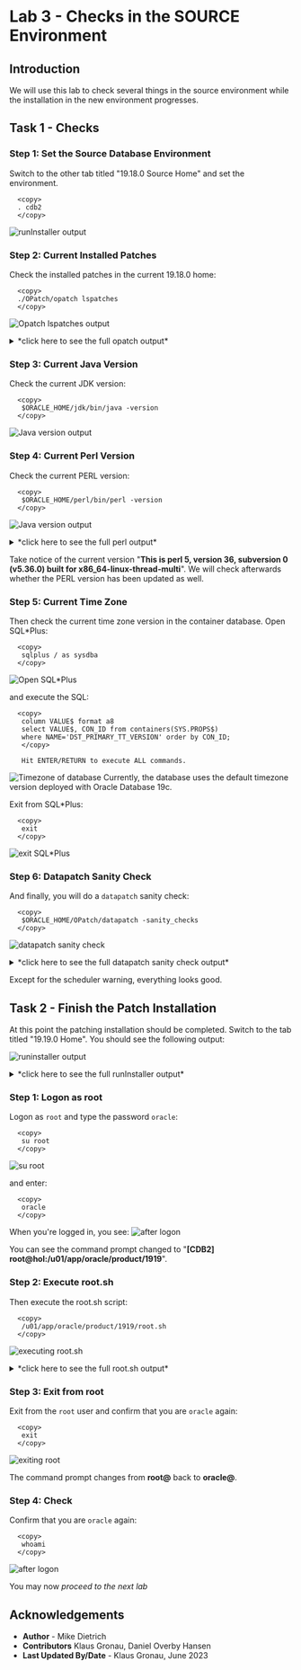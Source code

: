 # Lab 3 - Checks in the SOURCE Environment

## Introduction 
We will use this lab to check several things in the source environment while the installation in the new environment progresses.

## Task 1 - Checks

### Step 1: Set the Source Database Environment

Switch to the other tab titled "19.18.0 Source Home" and set the environment.
  ```
    <copy>
    . cdb2
    </copy>
  ```
  ![runInstaller output ](./images/source-source-env.png " ")

### Step 2: Current Installed Patches

Check the installed patches in the current 19.18.0 home:
 
  ```
    <copy>
    ./OPatch/opatch lspatches
    </copy>
  ```
  ![Opatch lspatches output ](./images/opatch-lspatches.png " ")

<details>
 <summary>*click here to see the full opatch output*</summary>

  ``` text
[CDB2] oracle@hol:/u01/app/oracle/product/19
$ ./OPatch/opatch lspatches
35246710;HIGH DIRECT PATH READ AFTER 19.18 DBRU PATCHING
35213579;MERGE ON DATABASE RU 19.18.0.0.0 OF 35037877 35046819
35162446;NEED BEHAVIOR CHANGE TO BE SWITCHED OFF
35160800;GG IE FAILS WITH ORA-14400 AT SYSTEM.LOGMNRC_USER AFTER ORACLE DB UPGRADE TO 19.18DBRU
35156936;ORA-7445 [KFFBNEW()+351]  AFTER CONVERT TO ASM FLEX DISKGROUP
34974052;DIRECT NFS CONNECTION RESET MESSAGES
34879016;ALL SESSIONS HANG DUE TO INST_RCV BUFFER IS NOT GETTING WRITE PERMISSION
34871935;SBI  QUEUE BUILDUP - SESSIONS SPIKE WITH GC CURRENT REQUEST  (6-DEC-2022)
34861493;RESYNC CATALOG FAILED IN ZDLRA CATALOG AFTER PROTECTED DATABASE PATCHED TO 19.17
34810252;SPIN OFF FOR BUG 34808861 [ORA-00600  INTERNAL ERROR CODE, ARGUMENTS  [KFDS_GETSEGREUSEENQ01] TERMINATED ALL DB INSTANCES
34793099;STRESS FA CDB CREATION FAILS ON 19.17 WITH THE ORA-00704  BOOTSTRAP PROCESS FAILURE WHILE OPENING PDB$SEED
34783802;PARALLEL QUERY ON PARTITIONED TABLE RETURNS WRONG RESULT
34557500;CTWR CAUSED MULTIPLE INSTANCES IN HUNG STATE ON THE RAC STANDBY DATABASE
34340632;AQAH  SMART MONITORING &amp; RESILIENCY IN QUEUE KGL MEMORY USAGE
33973908;DBWR NOT PICKING UP WRITES FOR SOME TIME
32727143;TRANSACTION-LEVEL CONTENT ISOLATION FOR TRANSACTION-DURATION GLOBAL TEMPORARY TABLES
31222103;STRESS RAC ATPD FAN EVENTS ARE NOT GETTING PROCESSED WITH 21C GI AND 19.4 DB
34972375;DATAPUMP BUNDLE PATCH 19.18.0.0.0
34786990;OJVM RELEASE UPDATE: 19.18.0.0.230117 (34786990)
34765931;Database Release Update : 19.18.0.0.230117 (34765931)
29585399;OCW RELEASE UPDATE 19.3.0.0.0 (29585399)

OPatch succeeded.
[CDB2] oracle@hol:/u01/app/oracle/product/19
$
  ```
</details>

### Step 3: Current Java Version

Check the current JDK version:
  ```
    <copy>
     $ORACLE_HOME/jdk/bin/java -version
    </copy>
  ```
  ![Java version output ](./images/java-version.png " ")



### Step 4: Current Perl Version

Check the current PERL version:
  ```
    <copy>
     $ORACLE_HOME/perl/bin/perl -version
    </copy>
  ```

![Java version output ](./images/perl-version.png " ")

<details>
 <summary>*click here to see the full perl output*</summary>

  ``` text
[CDB2] oracle@hol:/u01/app/oracle/product/19
$ $ORACLE_HOME/perl/bin/perl -version

This is perl 5, version 36, subversion 0 (v5.36.0) built for x86_64-linux-thread-multi

Copyright 1987-2022, Larry Wall

Perl may be copied only under the terms of either the Artistic License or the
GNU General Public License, which may be found in the Perl 5 source kit.

Complete documentation for Perl, including FAQ lists, should be found on
this system using "man perl" or "perldoc perl".  If you have access to the
Internet, point your browser at https://www.perl.org/, the Perl Home Page.

[CDB2] oracle@hol:/u01/app/oracle/product/19
$
  ```
</details>

Take notice of the current version "__This is perl 5, version 36, subversion 0 (v5.36.0) built for x86_64-linux-thread-multi__". 
We will check afterwards whether the PERL version has been updated as well. </br>


### Step 5: Current Time Zone

Then check the current time zone version in the container database.
Open SQL*Plus:
  ```
    <copy>
     sqlplus / as sysdba
    </copy>
  ```
![Open SQL*Plus](./images/sqlplus-lab3.png " ")

and execute the SQL:
  ```
    <copy>
     column VALUE$ format a8
     select VALUE$, CON_ID from containers(SYS.PROPS$) 
     where NAME='DST_PRIMARY_TT_VERSION' order by CON_ID;
     </copy>

     Hit ENTER/RETURN to execute ALL commands.
  ```
![Timezone of database](./images/dst-cdb.png " ")
Currently, the database uses the default timezone version deployed with Oracle Database 19c.


Exit from SQL*Plus:
  ```
    <copy>
     exit
    </copy>
  ```
![exit SQL*Plus](./images/exit-sqlplus.png " ")

### Step 6: Datapatch Sanity Check

And finally, you will do a `datapatch` sanity check:

  ```
    <copy>
     $ORACLE_HOME/OPatch/datapatch -sanity_checks
    </copy>
  ```

![datapatch sanity check](./images/datapatch-sanity-check.png " ")


<details>
 <summary>*click here to see the full datapatch sanity check output*</summary>

  ``` text
[CDB2] oracle@hol:/u01/app/oracle/product/19
$ $ORACLE_HOME/OPatch/datapatch -sanity_checks
SQL Patching sanity checks version 19.18.0.0.0 on Thu 29 Jun 2023 02:50:33 PM CEST
Copyright (c) 2021, 2023, Oracle.  All rights reserved.

Log file for this invocation: /u01/app/oracle/product/19/cfgtoollogs/sqlpatch/sanity_checks_20230629_145033_5663/sanity_checks_20230629_145033_5663.log

Running checks
Checks completed. Printing report:

Check: DB Components status - OK
Check: PDB Violations - OK
Check: System invalid objects - OK
Check: Tablespace Status - OK
Check: Backup jobs - OK
Check: Temp Datafile exists - OK
Check: Datapump running - OK
Check: Container status - OK
Check: Encryption wallet - OK
Check: Dictionary statistics gathering - OK
Check: Scheduled Jobs - NOT OK (WARNING)
  Message: There are current running or scheduled jobs set to run on the next hour. Scheduled jobs may have an impact when run during patching.
  CDB$ROOT:
    JOB_NAME,NEXT_RUN_DATE,SCHEMA_NAME,STATE
    CLEANUP_ONLINE_IND_BUILD,29-JUN-23 03.31.11.107160 PM +02:00,SYS,SCHEDULED
    CLEANUP_ONLINE_PMO,29-JUN-23 03.31.51.696187 PM +02:00,SYS,SCHEDULED
    CLEANUP_TAB_IOT_PMO,29-JUN-23 03.31.21.515067 PM +02:00,SYS,SCHEDULED
Check: Optim dictionary upgrade parameter - OK
Check: Queryable Inventory locks - OK
Check: Queryable Inventory package - OK
Check: Queryable Inventory external table - OK
Check: Imperva processes - OK
Check: Guardium processes - OK
Check: Locale - OK

Refer to MOS Note and debug log
/u01/app/oracle/product/19/cfgtoollogs/sqlpatch/sanity_checks_20230629_145033_5663/sanity_checks_debug_20230629_145033_5663.log

SQL Patching sanity checks completed on Thu 29 Jun 2023 02:51:07 PM CEST
[CDB2] oracle@hol:/u01/app/oracle/product/19
$
[CDB2] oracle@hol:/u01/app/oracle/product/19
$
  ```
</details>

Except for the scheduler warning, everything looks good.


## Task 2 - Finish the Patch Installation

At this point the patching installation should be completed. Switch to the tab titled "19.19.0 Home". You should see the following output:

![runinstaller output](./images/runinstaller-output.png " ")

<details>
 <summary>*click here to see the full runInstaller output*</summary>

  ``` text
[CDB2] oracle@hol:/u01/app/oracle/product/1919
$ ./runInstaller -applyRU /home/oracle/stage/ru/35042068  \
>  -applyOneOffs /home/oracle/stage/ojvm/35050341,/home/oracle/stage/dpbp/35261302,/home/oracle/stage/mrp/35333937/34340632,/home/oracle/stage/mrp/35333937/35012562,/home/oracle/stage/mrp/35333937/35037877,/home/oracle/stage/mrp/35333937/35116995,/home/oracle/stage/mrp/35333937/35225526 \
>    -silent -ignorePrereqFailure -waitforcompletion \
>     oracle.install.option=INSTALL_DB_SWONLY \
>     UNIX_GROUP_NAME=oinstall \
>     INVENTORY_LOCATION=/u01/app/oraInventory \
>     ORACLE_HOME=/u01/app/oracle/product/1919 \
>     ORACLE_BASE=/u01/app/oracle \
>     oracle.install.db.InstallEdition=EE \
>     oracle.install.db.OSDBA_GROUP=dba \
>     oracle.install.db.OSOPER_GROUP=dba \
>     oracle.install.db.OSBACKUPDBA_GROUP=dba \
>     oracle.install.db.OSDGDBA_GROUP=dba \
>     oracle.install.db.OSKMDBA_GROUP=dba \
>     oracle.install.db.OSRACDBA_GROUP=dba \
>     SECURITY_UPDATES_VIA_MYORACLESUPPORT=false \
>     DECLINE_SECURITY_UPDATES=true

Preparing the home to patch...
Applying the patch /home/oracle/stage/ru/35042068...
Successfully applied the patch.
Applying the patch /home/oracle/stage/ojvm/35050341...
Successfully applied the patch.
Applying the patch /home/oracle/stage/dpbp/35261302...
Successfully applied the patch.
Applying the patch /home/oracle/stage/mrp/35333937/34340632...
Successfully applied the patch.
Applying the patch /home/oracle/stage/mrp/35333937/35012562...
Successfully applied the patch.
Applying the patch /home/oracle/stage/mrp/35333937/35037877...
Successfully applied the patch.
Applying the patch /home/oracle/stage/mrp/35333937/35116995...
Successfully applied the patch.
Applying the patch /home/oracle/stage/mrp/35333937/35225526...
Successfully applied the patch.
The log can be found at: /u01/app/oraInventory/logs/InstallActions2023-06-29_12-40-26PM/installerPatchActions_2023-06-29_12-40-26PM.log
Launching Oracle Database Setup Wizard...

The response file for this session can be found at:
 /u01/app/oracle/product/1919/install/response/db_2023-06-29_12-40-26PM.rsp

You can find the log of this install session at:
 /u01/app/oraInventory/logs/InstallActions2023-06-29_12-40-26PM/installActions2023-06-29_12-40-26PM.log

As a root user, execute the following script(s):
	1. /u01/app/oracle/product/1919/root.sh

Execute /u01/app/oracle/product/1919/root.sh on the following nodes:
[hol]


Successfully Setup Software.
[CDB2] oracle@hol:/u01/app/oracle/product/1919
$
  ```
</details>

### Step 1: Logon as root

Logon as `root` and type the password `oracle`:
  ```
    <copy>
     su root
    </copy>
  ```
![su root](./images/sudo-root.png " ")

and enter:
  ```
    <copy>
     oracle
    </copy>
  ```
When you're logged in, you see:
![after logon](./images/root-logon.png " ")

You can see the command prompt changed to "__[CDB2] root@hol:/u01/app/oracle/product/1919__".

### Step 2: Execute root.sh

Then execute the root.sh script:
  ```
    <copy>
     /u01/app/oracle/product/1919/root.sh
    </copy>
  ```
![executing root.sh](./images/root-sh.png " ")

<details>
 <summary>*click here to see the full root.sh output*</summary>

  ``` text
[CDB2] root@hol:/u01/app/oracle/product/1919
$ cat /u01/app/oracle/product/1919/install/root_hol.localdomain_2023-06-29_15-13-29-989736331.log
Performing root user operation.

The following environment variables are set as:
    ORACLE_OWNER= oracle
    ORACLE_HOME=  /u01/app/oracle/product/1919
   Copying dbhome to /usr/local/bin ...
   Copying oraenv to /usr/local/bin ...
   Copying coraenv to /usr/local/bin ...

Entries will be added to the /etc/oratab file as needed by
Database Configuration Assistant when a database is created
Finished running generic part of root script.
Now product-specific root actions will be performed.
[CDB2] root@hol:/u01/app/oracle/product/1919
$
  ```
</details>


### Step 3: Exit from root

Exit from the `root` user and confirm that you are `oracle` again:

  ```
    <copy>
     exit
    </copy>
  ```

![exiting root](./images/exit-root.png " ")

The command prompt changes from __root@__ back to __oracle@__.

### Step 4: Check

Confirm that you are `oracle` again:

  ```
    <copy>
     whoami
    </copy>
  ```
![after logon](./images/whoami-oracle.png " ")

You may now *proceed to the next lab*



## Acknowledgements
* **Author** - Mike Dietrich 
* **Contributors** Klaus Gronau, Daniel Overby Hansen  
* **Last Updated By/Date** - Klaus Gronau, June 2023